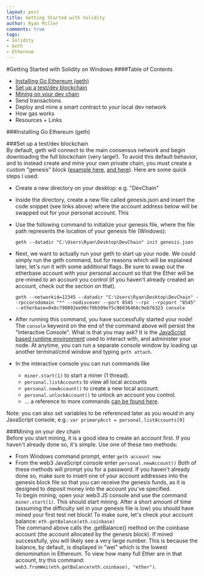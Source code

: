 ```yaml
---
layout: post
title: Getting Started with Solidity
author: Ryan Miller
comments: true
tags:
- Solidity
- Geth
- Ethereum
---
```


#Getting Started with Solidity on Windows
####Table of Contents
* [Installing Go Ethereum (geth)](#installing)  
* [Set up a test/dev blockchain](#setup)  
* [Mining on your dev chain](#mining)   
* Send transactions  
* Deploy and mine a smart contract to your local dev network  
* How gas works  
* Resources + Links  



###<a name="installing">Installing Go Ethereum (geth)</a>  

###<a name="setup">Set up a test/dev blockchain </a>   
By default, geth will connect to the main consensus network and begin downloading the full blockchain (very large!). To avoid this default behavior, and to instead create and mine your own private chain, you must create a custom "genesis" block ([example here](https://github.com/ethereum/go-ethereum/wiki/Private-network), [and here](/genesisblock.html)).
Here are some quick steps I used:   

- Create a new directory on your desktop: e.g. "DevChain"  
- Inside the directory, create a new file called genesis.json and insert the code snippet (see links above) where the account address below will be swapped out for your personal account. This
- Use the following command to initialize your genesis file, where the file path represents the location of your genesis file (Windows):    

      geth --datadir "C:\Users\Ryan\Desktop\DevChain" init genesis.json  

- Next, we want to actually run your geth to start up your node. We could simply run the geth command, but for reasons which will be explained later, let's run it with some additional flags. Be sure to swap out the etherbase account with your personal account so that the Ether will be pre-mined to an account you control (if you haven't already created an account, check out the section on that).  

      geth --networkid=12345 --datadir "C:\Users\Ryan\Desktop\DevChain" --rpccorsdomain "*" --nodiscover --port 8545 --rpc --rpcport "8545" --etherbase=0x6c790892ee90cf0b509ef5c86036468c9eb76323 console

- After running this command, you have successfully started your node! The `console` keyword on the end of the command above will persist the "Interactive Console". What is that you may ask? It is the [JavaScript based runtime environment](https://github.com/ethereum/go-ethereum/wiki/JavaScript-Console) used to interact with, and administer your node. At anytime, you can run a separate console window by loading up another terminal/cmd window and typing `geth attach`.
- In the interactive console you can run commands like   
  - `miner.start(1)` to start a miner (1 thread).
  - `personal.listAccounts` to view all local accounts
  - `personal.newAccount()` to create a new local account.
  - `personal.unlockAccount()` to unlock an account you control.
  - ... a reference to more commands [can be found here](https://github.com/ethereum/go-ethereum/wiki/JavaScript-Console).  

Note: you can also set variables to be referenced later as you would in any JavaScript console, e.g.: `var primaryAcct = personal.listAccounts[0]`

###<a name="mining">Mining on your dev chain</a>  
Before you start mining, it is a good idea to create an account first. If you haven't already done so, it's simple. Use one of these two methods:  
* From Windows command prompt, enter `geth account new`
* From the web3 JavaScript console enter `personal.newAccount()`
Both of these methods will prompt you for a password. If you haven't already done so, make sure to insert one of your account addresses into the genesis block file so that you can receive the genesis funds, as it is designed to deposit money into the account you've specified.  
To begin mining, open your web3 JS console and use the command `miner.start(1)`. This should start mining. After a short amount of time (assuming the difficulty set in your genesis file is low) you should have mined your first test net block!
To make sure, let's check your account balance:
`eth.getBalance(eth.coinbase)`  
The command above calls the .getBalance() method on the coinbase account (the account allocated by the genesis block). If mined successfully, you will likely see a very large number. This is because the balance, by default, is displayed in "wei" which is the lowest denomination in Ethereum. To view how many full Ether are in that account, try this command: `web3.fromWei(eth.getBalance(eth.coinbase), "ether")`.
